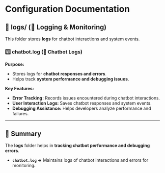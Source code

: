 # Configuration Documentation

## 📂 logs/ (📜 Logging & Monitoring)
This folder stores **logs** for chatbot interactions and system events.

### 1️⃣ **chatbot.log** (📄 Chatbot Logs)
**Purpose:**
- Stores logs for **chatbot responses and errors**.
- Helps track **system performance and debugging issues**.

**Key Features:**
- **Error Tracking:** Records issues encountered during chatbot interactions.
- **User Interaction Logs:** Saves chatbot responses and system events.
- **Debugging Assistance:** Helps developers analyze performance and failures.

---

## 🌟 Summary

The **logs** folder helps in **tracking chatbot performance and debugging errors**.
- **`chatbot.log` →** Maintains logs of chatbot interactions and errors for monitoring.